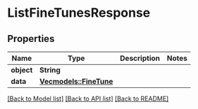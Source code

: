 # ListFineTunesResponse

## Properties
Name | Type | Description | Notes
------------ | ------------- | ------------- | -------------
**object** | **String** |  | 
**data** | [**Vec<models::FineTune>**](FineTune.md) |  | 

[[Back to Model list]](../README.md#documentation-for-models) [[Back to API list]](../README.md#documentation-for-api-endpoints) [[Back to README]](../README.md)


